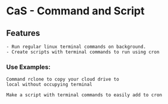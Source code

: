 # CaS - Command and Script




## Features
    - Run regular linux terminal commands on background.
    - Create scripts with terminal commands to run using cron

### Use Examples:
    Command rclone to copy your cloud drive to 
    local without occupying terminal

    Make a script with terminal commands to easily add to cron